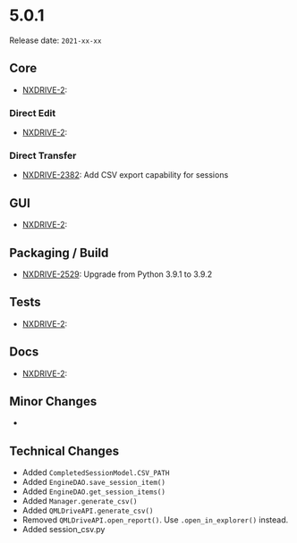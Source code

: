 # 5.0.1

Release date: `2021-xx-xx`

## Core

- [NXDRIVE-2](https://jira.nuxeo.com/browse/NXDRIVE-2):

### Direct Edit

- [NXDRIVE-2](https://jira.nuxeo.com/browse/NXDRIVE-2):

### Direct Transfer

- [NXDRIVE-2382](https://jira.nuxeo.com/browse/NXDRIVE-2382): Add CSV export capability for sessions

## GUI

- [NXDRIVE-2](https://jira.nuxeo.com/browse/NXDRIVE-2):

## Packaging / Build

- [NXDRIVE-2529](https://jira.nuxeo.com/browse/NXDRIVE-2529): Upgrade from Python 3.9.1 to 3.9.2

## Tests

- [NXDRIVE-2](https://jira.nuxeo.com/browse/NXDRIVE-2):

## Docs

- [NXDRIVE-2](https://jira.nuxeo.com/browse/NXDRIVE-2):

## Minor Changes

-

## Technical Changes

- Added `CompletedSessionModel.CSV_PATH`
- Added `EngineDAO.save_session_item()`
- Added `EngineDAO.get_session_items()`
- Added `Manager.generate_csv()`
- Added `QMLDriveAPI.generate_csv()`
- Removed `QMLDriveAPI.open_report()`. Use `.open_in_explorer()` instead.
- Added session_csv.py
